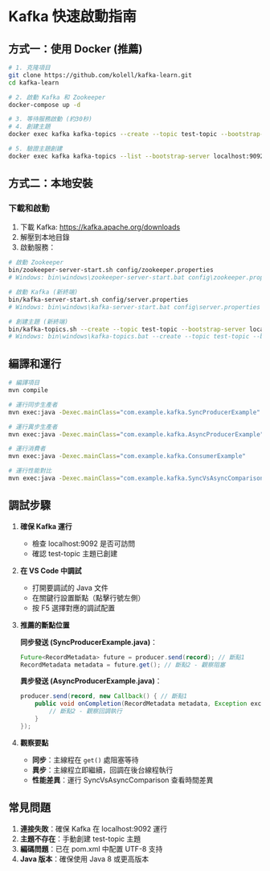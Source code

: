 # Kafka 快速啟動指南

## 方式一：使用 Docker (推薦)

```bash
# 1. 克隆項目
git clone https://github.com/kolell/kafka-learn.git
cd kafka-learn

# 2. 啟動 Kafka 和 Zookeeper
docker-compose up -d

# 3. 等待服務啟動 (約30秒)
# 4. 創建主題
docker exec kafka kafka-topics --create --topic test-topic --bootstrap-server localhost:9092 --partitions 3 --replication-factor 1

# 5. 驗證主題創建
docker exec kafka kafka-topics --list --bootstrap-server localhost:9092
```

## 方式二：本地安裝

### 下載和啟動
1. 下載 Kafka: https://kafka.apache.org/downloads
2. 解壓到本地目錄
3. 啟動服務：

```bash
# 啟動 Zookeeper
bin/zookeeper-server-start.sh config/zookeeper.properties
# Windows: bin\windows\zookeeper-server-start.bat config\zookeeper.properties

# 啟動 Kafka (新終端)
bin/kafka-server-start.sh config/server.properties  
# Windows: bin\windows\kafka-server-start.bat config\server.properties

# 創建主題 (新終端)
bin/kafka-topics.sh --create --topic test-topic --bootstrap-server localhost:9092 --partitions 3 --replication-factor 1
# Windows: bin\windows\kafka-topics.bat --create --topic test-topic --bootstrap-server localhost:9092 --partitions 3 --replication-factor 1
```

## 編譯和運行

```bash
# 編譯項目
mvn compile

# 運行同步生產者
mvn exec:java -Dexec.mainClass="com.example.kafka.SyncProducerExample"

# 運行異步生產者
mvn exec:java -Dexec.mainClass="com.example.kafka.AsyncProducerExample"

# 運行消費者
mvn exec:java -Dexec.mainClass="com.example.kafka.ConsumerExample"

# 運行性能對比
mvn exec:java -Dexec.mainClass="com.example.kafka.SyncVsAsyncComparison"
```

## 調試步驟

1. **確保 Kafka 運行**
   - 檢查 localhost:9092 是否可訪問
   - 確認 test-topic 主題已創建

2. **在 VS Code 中調試**
   - 打開要調試的 Java 文件
   - 在關鍵行設置斷點（點擊行號左側）
   - 按 F5 選擇對應的調試配置

3. **推薦的斷點位置**

   **同步發送 (SyncProducerExample.java)**：
   ```java
   Future<RecordMetadata> future = producer.send(record); // 斷點1
   RecordMetadata metadata = future.get(); // 斷點2 - 觀察阻塞
   ```

   **異步發送 (AsyncProducerExample.java)**：
   ```java
   producer.send(record, new Callback() { // 斷點1
       public void onCompletion(RecordMetadata metadata, Exception exception) {
           // 斷點2 - 觀察回調執行
       }
   });
   ```

4. **觀察要點**
   - **同步**：主線程在 `get()` 處阻塞等待
   - **異步**：主線程立即繼續，回調在後台線程執行
   - **性能差異**：運行 SyncVsAsyncComparison 查看時間差異

## 常見問題

1. **連接失敗**：確保 Kafka 在 localhost:9092 運行
2. **主題不存在**：手動創建 test-topic 主題
3. **編碼問題**：已在 pom.xml 中配置 UTF-8 支持
4. **Java 版本**：確保使用 Java 8 或更高版本